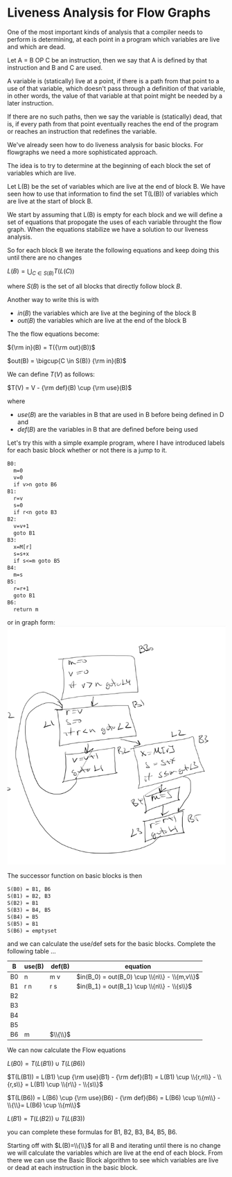 # Liveness Analysis for Flow Graphs

One of the most important kinds of analysis that a compiler needs to perform is determining, at each point in a program
which variables are live and which are dead.  

Let A = B OP C be an instruction, then we say that A is defined by that instruction and B and C are used.

A variable is (statically) live at a point, if there is a path from that point to a use of that variable, 
which doesn't pass through a definition of that variable, in other words, the value of that variable at that point
might be needed by a later instruction.  

If there are no such paths, then we say the variable is (statically) dead, that is, if every path from that point
eventually reaches the end of the program or reaches an instruction that redefines the variable.

We've already seen how to do liveness analysis for basic blocks. For flowgraphs we need a more sophisticated approach.

The idea is to try to determine at the beginning of each block the set of variables which are live.

Let L(B) be the set of variables which are live at the end of block B. We have seen how to use that information
to find the set T(L(B)) of variables which are live at the start of block B.

We start by assuming that L(B) is empty for each block and we will define a set of equations that propogate the uses of each variable throught the flow graph. When the equations stabilize we have a solution to our liveness analysis.

So for each block B we iterate the following equations and keep doing this until there are no changes

$L(B) = \bigcup_{C\in S(B)} T(L(C))$

where $S(B)$ is the set of all blocks that directly follow block $B$.

Another way to write this is with 
* $in(B)$ the variables which are live at the begining of the block B
* $out(B)$ the variables which are live at the end of the block B

The the flow equations become:

${\rm in}(B) = T({\rm out}(B))$

$out(B) = \bigcup{C \in S(B)} {\rm in}(B)$



We can define $T(V)$ as follows:

$T(V) = V - {\rm def}(B) \cup {\rm use}(B)$

where 
* $use(B)$ are the variables in B that are used in B before being defined in D and
* $def(B)$ are the variables in B that are defined before being used

Let's try this with a simple example program, where I have introduced labels for each basic block
whether or not there is a jump to it.
```
B0:
  m=0
  v=0
  if v>n goto B6
B1:
  r=v
  s=0
  if r<n goto B3
B2:
  v=v+1
  goto B1
B3:
  x=M[r]
  s=s+x
  if s<=m goto B5
B4: 
  m=s
B5: 
  r=r+1
  goto B1
B6:
  return m
```
or in graph form:
![flow graph](use_flowgraph.png)

The successor function on basic blocks is then
```
S(B0) = B1, B6
S(B1) = B2, B3
S(B2) = B1
S(B3) = B4, B5
S(B4) = B5
S(B5) = B1
S(B6) = emptyset
```
and we can calculate the use/def sets for the basic blocks.
Complete the following table ...

| B | use(B) | def(B) | equation |
| --- | --- | --- | --- |
| B0 | n | m v | $in(B_0) = out(B_0) \cup \\{n\\} - \\{m,v\\}$|
| B1 | r n| r s | $in(B_1) = out(B_1) \cup \\{n\\} - \\{s\\}$|
| B2 | | | |
| B3 | | | |
| B4 | | | |
| B5 | | | |
| B6 | m | $\\{\\}$ | |

We can now calculate the Flow equations

$L(B0) = T(L(B1)) \cup T(L(B6))$

$T(L(B1)) = L(B1) \cup {\rm use}(B1) - {\rm def}(B1) = L(B1) \cup \\{r,n\\} - \\{r,s\\} = L(B1) \cup \\{r\\} - \\{s\\}$

$T(L(B6)) = L(B6) \cup {\rm use}(B6) - {\rm def}(B6) = L(B6) \cup \\{m\\} - \\{\\}= L(B6) \cup \\{m\\}$

$L(B1) = T(L(B2)) \cup T(L(B3))$

you can complete these formulas for B1, B2, B3, B4, B5, B6.

Starting off with $L(B)=\\{\\}$ for all B and iterating until there is no change we will calculate the variables which are live at the end of each block. From there we can use the Basic Block algorithm to see which variables are live or dead at each instruction in the basic block.






